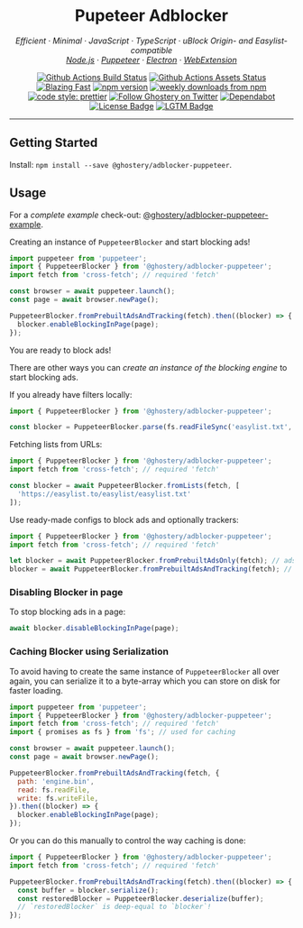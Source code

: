 <h1 align="center">Pupeteer Adblocker</h2>

<p align="center">
  <em>
    Efficient
    · Minimal
    · JavaScript
    · TypeScript
    · uBlock Origin- and Easylist-compatible
  </em>
  <br />
  <em>
    <a href="https://github.com/ghostery/adblocker/tree/master/packages/adblocker">Node.js</a>
    · <a href="https://github.com/ghostery/adblocker/tree/master/packages/adblocker-puppeteer">Puppeteer</a>
    · <a href="https://github.com/ghostery/adblocker/tree/master/packages/adblocker-electron">Electron</a>
    · <a href="https://github.com/ghostery/adblocker/tree/master/packages/adblocker-webextension">WebExtension</a>
  </em>
</p>

<p align="center">
  <a href="https://github.com/ghostery/adblocker/actions?query=workflow%3ATests">
    <img alt="Github Actions Build Status" src="https://img.shields.io/github/actions/workflow/status/ghostery/adblocker/tests.yml?label=tests&style=flat-square"></a>
  <a href="https://github.com/ghostery/adblocker/actions?query=workflow%3Assets">
    <img alt="Github Actions Assets Status" src="https://img.shields.io/github/actions/workflow/status/ghostery/adblocker/assets.yml?label=assets&style=flat-square"></a>
  <a href="https://twitter.com/acdlite/status/974390255393505280">
    <img alt="Blazing Fast" src="https://img.shields.io/badge/speed-blazing%20%F0%9F%94%A5-brightgreen.svg?style=flat-square"></a>
  <a href="https://www.npmjs.com/package/@ghostery/adblocker">
    <img alt="npm version" src="https://img.shields.io/npm/v/@ghostery/adblocker.svg?style=flat-square"></a>
  <a href="https://www.npmjs.com/package/@ghostery/adblocker">
    <img alt="weekly downloads from npm" src="https://img.shields.io/npm/dw/@ghostery/adblocker.svg?style=flat-square"></a>
  <br/>
  <a href="#badge">
    <img alt="code style: prettier" src="https://img.shields.io/badge/code_style-prettier-ff69b4.svg?style=flat-square"></a>
  <a href="https://twitter.com/ghostery">
    <img alt="Follow Ghostery on Twitter" src="https://img.shields.io/twitter/follow/ghostery.svg?label=follow+ghostery&style=flat-square"></a>
  <a href="https://github.com/ghostery/adblocker">
    <img alt="Dependabot" src="https://img.shields.io/badge/dependabot-enabled-brightgreen?logo=dependabot&style=flat-square"></a>
  <a href="https://github.com/ghostery/adblocker/blob/master/LICENSE">
    <img alt="License Badge" src="https://img.shields.io/github/license/ghostery/adblocker?style=flat-square"></a>
  <a href="https://lgtm.com/projects/g/ghostery/adblocker?mode=list">
    <img alt="LGTM Badge" src="https://img.shields.io/lgtm/alerts/github/ghostery/adblocker?style=flat-square"></a>
</p>

---

## Getting Started

Install: `npm install --save @ghostery/adblocker-puppeteer`.

## Usage

For a *complete example* check-out: [@ghostery/adblocker-puppeteer-example](https://github.com/ghostery/adblocker/tree/master/packages/adblocker-puppeteer-example).

Creating an instance of `PuppeteerBlocker` and start blocking ads!

```javascript
import puppeteer from 'puppeteer';
import { PuppeteerBlocker } from '@ghostery/adblocker-puppeteer';
import fetch from 'cross-fetch'; // required 'fetch'

const browser = await puppeteer.launch();
const page = await browser.newPage();

PuppeteerBlocker.fromPrebuiltAdsAndTracking(fetch).then((blocker) => {
  blocker.enableBlockingInPage(page);
});
```

You are ready to block ads!

There are other ways you can *create an instance of the blocking engine* to
start blocking ads.

If you already have filters locally:
```javascript
import { PuppeteerBlocker } from '@ghostery/adblocker-puppeteer';

const blocker = PuppeteerBlocker.parse(fs.readFileSync('easylist.txt', 'utf-8'));
```

Fetching lists from URLs:
```javascript
import { PuppeteerBlocker } from '@ghostery/adblocker-puppeteer';
import fetch from 'cross-fetch'; // required 'fetch'

const blocker = await PuppeteerBlocker.fromLists(fetch, [
  'https://easylist.to/easylist/easylist.txt'
]);
```

Use ready-made configs to block ads and optionally trackers:
```javascript
import { PuppeteerBlocker } from '@ghostery/adblocker-puppeteer';
import fetch from 'cross-fetch'; // required 'fetch'

let blocker = await PuppeteerBlocker.fromPrebuiltAdsOnly(fetch); // ads only
blocker = await PuppeteerBlocker.fromPrebuiltAdsAndTracking(fetch); // ads and tracking
```

### Disabling Blocker in page

To stop blocking ads in a page:

```javascript
await blocker.disableBlockingInPage(page);
```

### Caching Blocker using Serialization

To avoid having to create the same instance of `PuppeteerBlocker` all over again,
you can serialize it to a byte-array which you can store on disk for faster
loading.

```javascript
import puppeteer from 'puppeteer';
import { PuppeteerBlocker } from '@ghostery/adblocker-puppeteer';
import fetch from 'cross-fetch'; // required 'fetch'
import { promises as fs } from 'fs'; // used for caching

const browser = await puppeteer.launch();
const page = await browser.newPage();

PuppeteerBlocker.fromPrebuiltAdsAndTracking(fetch, {
  path: 'engine.bin',
  read: fs.readFile,
  write: fs.writeFile,
}).then((blocker) => {
  blocker.enableBlockingInPage(page);
});
```

Or you can do this manually to control the way caching is done:

```javascript
import { PuppeteerBlocker } from '@ghostery/adblocker-puppeteer';
import fetch from 'cross-fetch'; // required 'fetch'

PuppeteerBlocker.fromPrebuiltAdsAndTracking(fetch).then((blocker) => {
  const buffer = blocker.serialize();
  const restoredBlocker = PuppeteerBlocker.deserialize(buffer);
  // `restoredBlocker` is deep-equal to `blocker`!
});
```
